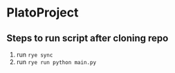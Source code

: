 # PlatoProject

## Steps to run script after cloning repo
1. run `rye sync`
2. run `rye run python main.py`
